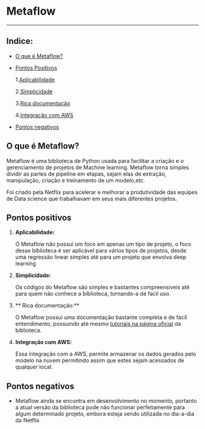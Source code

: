 # Metaflow

***

## Indice:
* [O que é Metaflow?](#t1)
* [Pontos Positivos](#t2)
    
    1.[Aplicabilidade](#t21)
    
    2.[Simplicidade](#t22)

    3.[Rica documentação](#t23)

    4.[Integração com AWS](#t24)

* [Pontos negativos](#t3)

## O que é Metaflow?<a name="t1"></a>

Metaflow é uma biblioteca de Python usada para facilitar a criação e o gerenciamento de projetos de Machine learning. Metaflow torna simples dividir as partes de pipeline em etapas, sejam elas de extração, manipulação, criação e treinamento de um modelo,etc.

Foi criado pela Netflix para acelerar e melhorar a produtividade das equipes de Data science que trabalhavam em seus mais diferentes projetos.

## Pontos positivos<a name="t2"></a>

1. **Aplicabilidade:** <a name="t21"></a>
    
    O Metaflow não possui um foco em apenas um tipo de projeto, o foco desse biblioteca é ser aplicável para vários tipos de projetos, desde uma regressão linear simples até para um projeto que envolva deep learning


2. **Simplicidade:** <a name="t22"></a>

    Os códigos do Metaflow são simples e bastantes compreensiveis até para quem não conhece a biblioteca, tornando-a de facil uso.

3. ** Rica documentação:** <a name="t23"></a>

    O Metaflow possui uma documentação bastante completa e de fácil entendimento, possuindo até mesmo [tutoriais na página oficial](https://docs.metaflow.org/getting-started/tutorials) da biblioteca.



4. **Integração com AWS:** <a name="t24"></a>

    Essa integração com a AWS, permite armazenar os dados gerados pelo modelo na nuvem permitindo assim que estes sejam acessados de qualquer local.


## Pontos negativos<a name="t3"></a>

* Metaflow ainda se encontra em desenvolvimento no momento, portanto a atual versão da biblioteca pode não funcionar perfeitamente para algum determinado projeto, embora esteja sendo utilizada no dia-a-dia da Netflix
